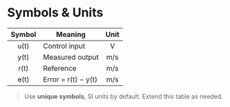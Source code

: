 # Symbols & Units

| Symbol | Meaning             | Unit |
|:------:|---------------------|:----:|
| u(t)   | Control input       |   V  |
| y(t)   | Measured output     |  m/s |
| r(t)   | Reference           |  m/s |
| e(t)   | Error = r(t) − y(t) |  m/s |

> Use **unique symbols**, SI units by default. Extend this table as needed.
